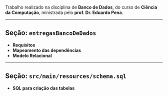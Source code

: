 Trabalho realizado na disciplina de **Banco de Dados**, do curso de **Ciência da Computação**, ministrada pelo **prof. Dr. Eduardo Pena**.

---

## Seção: `entregasBancoDeDados`

- **Requisitos**
- **Mapeamento das dependências**
-  **Modelo Relacional**

---

## Seção: `src/main/resources/schema.sql`

- **SQL para criação das tabelas**